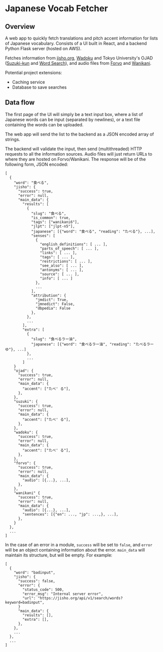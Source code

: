 # Japanese Vocab Fetcher

## Overview

A web app to quickly fetch translations and pitch accent information for lists of Japanese
vocabulary. Consists of a UI built in React, and a backend Python Flask server (hosted on AWS).

Fetches information from [jisho.org](jisho.org), [Wadoku](wadoku.de) and Tokyo
University's OJAD ([Suzuki-kun](http://www.gavo.t.u-tokyo.ac.jp/ojad/eng/phrasing/index) and
[Word Search](http://www.gavo.t.u-tokyo.ac.jp/ojad/search)), and audio files from
[Forvo](forvo.com) and [Wanikani](wanikani.com).

Potential project extensions:
- Caching service
- Database to save searches


## Data flow

The first page of the UI will simply be a text input box, where a list of Japanese words can be
input (separated by newlines), or a text file containing the words can be uploaded.

The web app will send the list to the backend as a JSON encoded array of strings.

The backend will validate the input, then send (multithreaded) HTTP requests to all the information
sources. Audio files will just return URLs to where they are hosted on Forvo/Wanikani. The response
will be of the following form, JSON encoded:

```
[
  {
    "word": "食べる",
    "jisho": {
      "success": true,
      "error": null,
      "main_data": {
        "results": [
          {
            "slug": "食べる",
            "is_common": true,
            "tags": ["wanikani6"],
            "jlpt": ["jlpt-n5"],
            "japanese": [{"word": "食べる", "reading": "たべる"}, ...],
            "senses": [
              {
                "english_definitions": [ ... ],
                "parts_of_speech": [ ... ],
                "links": [ ... ],
                "tags": [ ... ],
                "restrictions": [ ... ],
                "see_also": [ ... ],
                "antonyms": [ ... ],
                "source": [ ... ],
                "info": [ ... ]
              },
              ...
            ],
            "attribution": {
              "jmdict": True,
              "jmnedict": False,
              "dbpedia": False
            },
          },
          ...
        ],
        "extra": [
          {
            "slug": "食べるラー油",
            "japanese": [{"word": "食べるラー油", "reading": "たべるラーゆ"}, ...]
          },
          ...
        ]
    }
    "ojad": {
      "success": true,
      "error": null,
      "main_data": {
        "accent": ["たべ' る"],
      },
    },
    "suzuki": {
      "success": true,
      "error": null,
      "main_data": {
        "accent": ["たべ' る"],
      },
    },
    "wadoku": {
      "success": true,
      "error": null,
      "main_data": {
        "accent": ["たべ' る"],
      },
    },
    "forvo": {
      "success": true,
      "error": null,
      "main_data": {
        "audio": [{...}, ...],
      },
    },
    "wanikani" {
      "success": true,
      "error": null,
      "main_data": {
        "audio": [{...}, ...],
        "sentences": [{"en": ..., "jp": ...,}, ...],
      },
    }
  },
  ...
]
```

In the case of an error in a module, `success` will be set to `false`, and `error` will be an object containing information about the error. `main_data` will maintain its structure, but will be empty. For example:
```
[
  {
    "word": "badinput",
    "jisho": {
      "success": false,
      "error": {
        "status_code": 500,
        "error_msg": "Internal server error",
        "url": "https://jisho.org/api/v1/search/words?keyword=badinput",
      }
      "main_data": {
        "results": [],
        "extra": [],
      },
    },
    ...
  },
  ...
]
```
